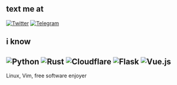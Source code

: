 
## text me at
[![Twitter](https://img.shields.io/badge/Twitter-%231DA1F2.svg?logo=Twitter&logoColor=white)](https://twitter.com/straightdozari) 
[![Telegram](https://img.shields.io/badge/Telegram-%231DA1F2.svg?logo=Telegram&logoColor=white)](https://t.me/straightdozari) 

## i know
![Python](https://img.shields.io/badge/python-3670A0?style=flat&logo=python&logoColor=ffdd54) ![Rust](https://img.shields.io/badge/rust-%23000000.svg?style=flat&logo=rust&logoColor=white) ![Cloudflare](https://img.shields.io/badge/Cloudflare-F38020?style=flat&logo=Cloudflare&logoColor=white) ![Flask](https://img.shields.io/badge/flask-%23000.svg?style=flat&logo=flask&logoColor=white) ![Vue.js](https://img.shields.io/badge/vuejs-%2335495e.svg?style=flat&logo=vuedotjs&logoColor=%234FC08D)
---

Linux, Vim, free software enjoyer
